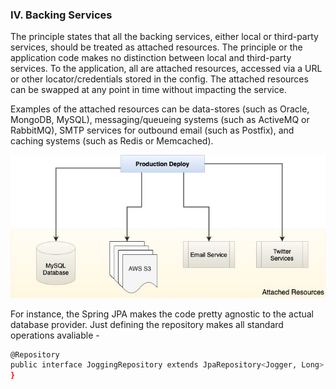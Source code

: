 ### IV.	Backing Services

The principle states that all the backing services, either local or third-party services, should be treated as attached resources. The principle or the application code makes no distinction between local and third-party services. To the application, all are attached resources, accessed via a URL or other locator/credentials stored in the config. The attached resources can be swapped at any point in time without impacting the service. 

Examples of the attached resources can be data-stores (such as Oracle, MongoDB, MySQL), messaging/queueing systems (such as ActiveMQ or RabbitMQ), SMTP services for outbound email (such as Postfix), and caching systems (such as Redis or Memcached).

![15FactorApp-BackingServices.jpg](./images/15FactorApp-BackingServices.jpg)

For instance, the Spring JPA makes the code pretty agnostic to the actual database provider. Just defining the repository makes all standard operations avaliable - 

```sh
@Repository
public interface JoggingRepository extends JpaRepository<Jogger, Long> {
}
```